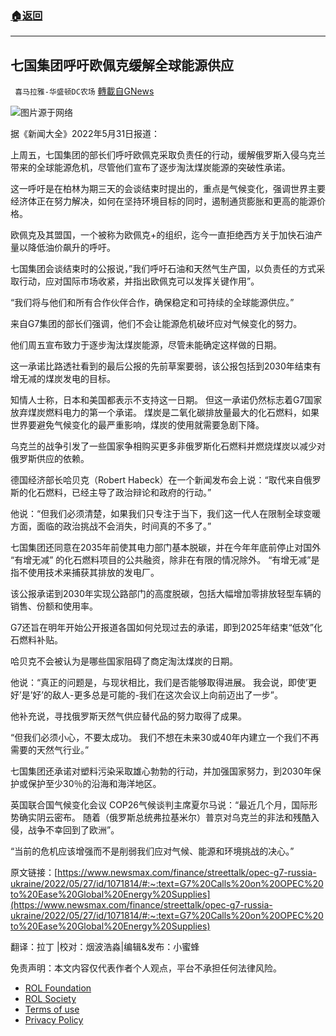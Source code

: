 ###  [:house:返回](README.md)
---


## 七国集团呼吁欧佩克缓解全球能源供应
` 喜马拉雅-华盛顿DC农场` [轉載自GNews](https://gnews.org/zh-hans/2641083/)

![](https://assets.gnews.org/wp-content/uploads/2022/05/图片1-195_1654053973.png)图片源于网络
 
据《新闻大全》2022年5月31日报道：
 
上周五，七国集团的部长们呼吁欧佩克采取负责任的行动，缓解俄罗斯入侵乌克兰带来的全球能源危机，尽管他们宣布了逐步淘汰煤炭能源的突破性承诺。
 
这一呼吁是在柏林为期三天的会谈结束时提出的，重点是气候变化，强调世界主要经济体正在努力解决，如何在坚持环境目标的同时，遏制通货膨胀和更高的能源价格。
 
欧佩克及其盟国，一个被称为欧佩克+的组织，迄今一直拒绝西方关于加快石油产量以降低油价飙升的呼吁。
 
七国集团会谈结束时的公报说，”我们呼吁石油和天然气生产国，以负责任的方式采取行动，应对国际市场收紧，并指出欧佩克可以发挥关键作用”。
 
“我们将与他们和所有合作伙伴合作，确保稳定和可持续的全球能源供应。”
 
来自G7集团的部长们强调，他们不会让能源危机破坏应对气候变化的努力。
 
他们周五宣布致力于逐步淘汰煤炭能源，尽管未能确定这样做的日期。
 
这一承诺比路透社看到的最后公报的先前草案要弱，该公报包括到2030年结束有增无减的煤炭发电的目标。
 
知情人士称，日本和美国都表示不支持这一日期。 但这一承诺仍然标志着G7国家放弃煤炭燃料电力的第一个承诺。 煤炭是二氧化碳排放量最大的化石燃料，如果世界要避免气候变化的最严重影响，煤炭的使用就需要急剧下降。
 
乌克兰的战争引发了一些国家争相购买更多非俄罗斯化石燃料并燃烧煤炭以减少对俄罗斯供应的依赖。
 
德国经济部长哈贝克（Robert Habeck）在一个新闻发布会上说：“取代来自俄罗斯的化石燃料，已经主导了政治辩论和政府的行动。”
 
他说：“但我们必须清楚，如果我们只专注于当下，我们这一代人在限制全球变暖方面，面临的政治挑战不会消失，时间真的不多了。”
 
七国集团还同意在2035年前使其电力部门基本脱碳，并在今年年底前停止对国外 “有增无减” 的化石燃料项目的公共融资，除非在有限的情况除外。 “有增无减”是指不使用技术来捕获其排放的发电厂。
 
该公报承诺到2030年实现公路部门的高度脱碳，包括大幅增加零排放轻型车辆的销售、份额和使用率。
 
G7还旨在明年开始公开报道各国如何兑现过去的承诺，即到2025年结束“低效”化石燃料补贴。
 
哈贝克不会被认为是哪些国家阻碍了商定淘汰煤炭的日期。
 
他说：“真正的问题是，与现状相比，我们是否能够取得进展。 我会说，即使’更好’是’好’的敌人-更多总是可能的-我们在这次会议上向前迈出了一步”。
 
他补充说，寻找俄罗斯天然气供应替代品的努力取得了成果。
 
“但我们必须小心，不要太成功。 我们不想在未来30或40年内建立一个我们不再需要的天然气行业。”
 
七国集团还承诺对塑料污染采取雄心勃勃的行动，并加强国家努力，到2030年保护或保护至少30％的沿海和海洋地区。
 
英国联合国气候变化会议 COP26气候谈判主席夏尔马说：“最近几个月，国际形势确实阴云密布。 随着（俄罗斯总统弗拉基米尔）普京对乌克兰的非法和残酷入侵，战争不幸回到了欧洲”。
 
“当前的危机应该增强而不是削弱我们应对气候、能源和环境挑战的决心。”
 
原文链接：[https://www.newsmax.com/finance/streettalk/opec-g7-russia-ukraine/2022/05/27/id/1071814/#:~:text=G7%20Calls%20on%20OPEC%20to%20Ease%20Global%20Energy%20Supplies](https://www.newsmax.com/finance/streettalk/opec-g7-russia-ukraine/2022/05/27/id/1071814/#:~:text=G7%20Calls%20on%20OPEC%20to%20Ease%20Global%20Energy%20Supplies)
 
翻译：拉丁 |校对：烟波浩淼|编辑&发布：小蜜蜂

免责声明：本文内容仅代表作者个人观点，平台不承担任何法律风险。
  
- [ROL Foundation](https://rolfoundation.org/)
- [ROL Society](https://rolsociety.org/)
- [Terms of use](https://gnews.org/terms-of-use-3/)
- [Privacy Policy](https://gnews.org/privacy-policy/)
